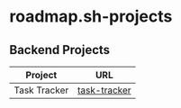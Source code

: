 # roadmap.sh-projects

## Backend Projects
| Project | URL |
| ------- | ----------- |
| Task Tracker | [task-tracker](https://roadmap.sh/projects/task-tracker) |